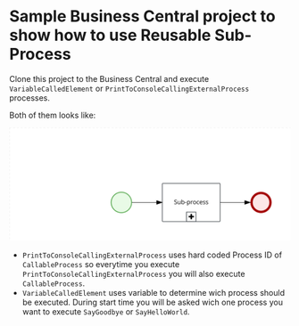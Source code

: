 Sample Business Central project to show how to use Reusable Sub-Process
=======================

Clone this project to the Business Central and execute `VariableCalledElement` or `PrintToConsoleCallingExternalProcess` processes.

Both of them looks like:

![Alt text](src/main/resources/com/myspace/reusablesub_process/ReusableSub-Process.VariableCalledElement-svg.svg "Start -> Reusable sub-process -> End")

* `PrintToConsoleCallingExternalProcess` uses hard coded Process ID of `CallableProcess` so everytime you execute `PrintToConsoleCallingExternalProcess` you will also execute `CallableProcess`.
* `VariableCalledElement` uses variable to determine wich process should be executed. During start time you will be asked  wich one process you want to execute `SayGoodbye` or `SayHelloWorld`.
